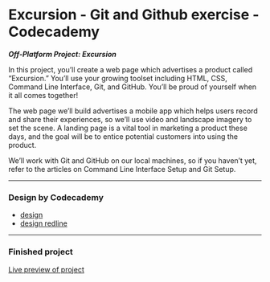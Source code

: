 # Excursion - Git and Github exercise - Codecademy

***Off-Platform Project: Excursion***

In this project, you’ll create a web page which advertises a product called “Excursion.” You’ll use your growing toolset including HTML, CSS, Command Line Interface, Git, and GitHub. You’ll be proud of yourself when it all comes together!

The web page we’ll build advertises a mobile app which helps users record and share their experiences, so we’ll use video and landscape imagery to set the scene. A landing page is a vital tool in marketing a product these days, and the goal will be to entice potential customers into using the product.

We’ll work with Git and GitHub on our local machines, so if you haven’t yet, refer to the articles on Command Line Interface Setup and Git Setup.

_____
### Design by Codecademy

- [design](https://content.codecademy.com/programs/freelance-one/excursion/mocks/excursion.png)
- [design redline](https://content.codecademy.com/programs/freelance-one/excursion/mocks/excursion_redline.png)

_____
### Finished project

[Live preview of project](https://igver.github.io/excursion/)
